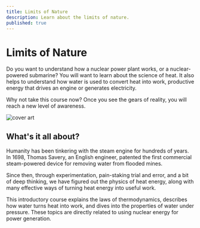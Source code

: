 ```yaml
---
title: Limits of Nature
description: Learn about the limits of nature.
published: true
---
```


# Limits of Nature

Do you want to understand how a nuclear power plant works, or a nuclear-powered submarine? You will want to learn about the science of heat. It also helps to understand how water is used to convert heat into work, productive energy that drives an engine or generates electricity.

Why not take this course now? Once you see the gears of reality, you will reach a new level of awareness.

![cover art](/images/courses/limits-of-nature/steam-locomotive.jpg)

## What's it all about?

Humanity has been tinkering with the steam engine for hundreds of years. In 1698, Thomas Savery, an English engineer, patented the first commercial steam-powered device for removing water from flooded mines.

Since then, through experimentation, pain-staking trial and error, and a bit of deep thinking, we have figured out the physics of heat energy, along with many effective ways of turning heat energy into useful work.

This introductory course explains the laws of thermodynamics, describes how water turns heat into work, and dives into the properties of water under pressure. These topics are directly related to using nuclear energy for power generation.

